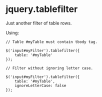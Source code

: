 jquery.tablefilter
==================

Just another filter of table rows.

Using:

    // Table #myTable must contain tbody tag.

    $('input#myFilter').tablefilter({
        table: '#myTable'
    });

    // Filter without ignoring letter case.

    $('input#myFilter').tablefilter({
        table: '#myTable',
        ignoreLetterCase: false
    });